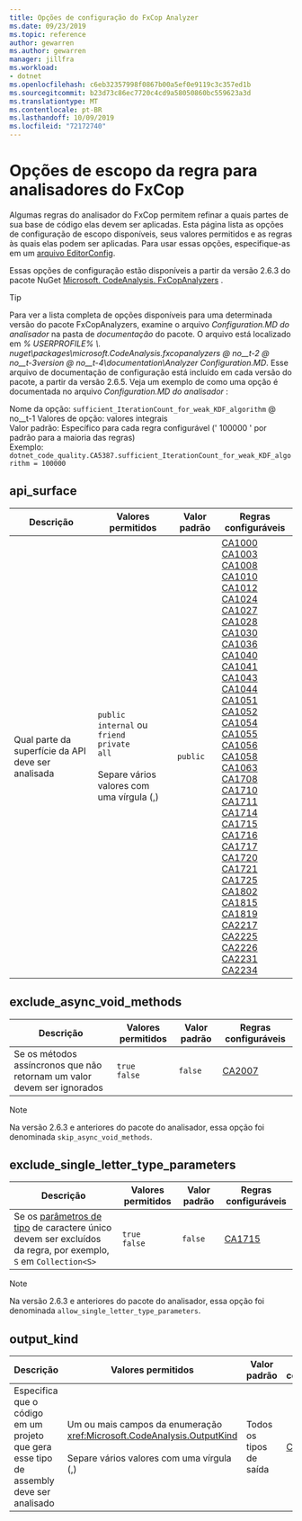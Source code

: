 ```yaml
---
title: Opções de configuração do FxCop Analyzer
ms.date: 09/23/2019
ms.topic: reference
author: gewarren
ms.author: gewarren
manager: jillfra
ms.workload:
- dotnet
ms.openlocfilehash: c6eb32357998f0867b00a5ef0e9119c3c357ed1b
ms.sourcegitcommit: b23d73c86ec7720c4cd9a58050860bc559623a3d
ms.translationtype: MT
ms.contentlocale: pt-BR
ms.lasthandoff: 10/09/2019
ms.locfileid: "72172740"
---
```

# <a name="rule-scope-options-for-fxcop-analyzers"></a>Opções de escopo da regra para analisadores do FxCop

Algumas regras do analisador do FxCop permitem refinar a quais partes de sua base de código elas devem ser aplicadas. Esta página lista as opções de configuração de escopo disponíveis, seus valores permitidos e as regras às quais elas podem ser aplicadas. Para usar essas opções, especifique-as em um [arquivo EditorConfig](../ide/create-portable-custom-editor-options.md#add-an-editorconfig-file-to-a-project).

Essas opções de configuração estão disponíveis a partir da versão 2.6.3 do pacote NuGet [Microsoft. CodeAnalysis. FxCopAnalyzers](https://www.nuget.org/packages/Microsoft.CodeAnalysis.FxCopAnalyzers) .

> [!TIP]
> Para ver a lista completa de opções disponíveis para uma determinada versão do pacote FxCopAnalyzers, examine o arquivo *Configuration.MD do analisador* na pasta de *documentação* do pacote. O arquivo está localizado em *% USERPROFILE% \\. nuget\packages\microsoft.CodeAnalysis.fxcopanalyzers @ no__t-2 @ no__t-3version @ no__t-4\documentation\Analyzer Configuration.MD*. Esse arquivo de documentação de configuração está incluído em cada versão do pacote, a partir da versão 2.6.5. Veja um exemplo de como uma opção é documentada no arquivo *Configuration.MD do analisador* :
>
> Nome da opção: `sufficient_IterationCount_for_weak_KDF_algorithm` @ no__t-1
> Valores de opção: valores integrais \
> Valor padrão: Específico para cada regra configurável (' 100000 ' por padrão para a maioria das regras) \
> Exemplo: `dotnet_code_quality.CA5387.sufficient_IterationCount_for_weak_KDF_algorithm = 100000`

## <a name="api_surface"></a>api_surface

| Descrição | Valores permitidos | Valor padrão | Regras configuráveis |
| - | - | - | - |
| Qual parte da superfície da API deve ser analisada | `public`<br/>`internal` ou `friend`<br/>`private`<br/>`all`<br/><br/>Separe vários valores com uma vírgula (,) | `public` | [CA1000](ca1000-do-not-declare-static-members-on-generic-types.md)<br/>[CA1003](ca1003-use-generic-event-handler-instances.md)<br/>[CA1008](ca1008-enums-should-have-zero-value.md)<br/>[CA1010](ca1010-collections-should-implement-generic-interface.md)<br/>[CA1012](ca1012-abstract-types-should-not-have-constructors.md)<br/>[CA1024](ca1024-use-properties-where-appropriate.md)<br/>[CA1027](ca1027-mark-enums-with-flagsattribute.md)<br/>[CA1028](ca1028-enum-storage-should-be-int32.md)<br/>[CA1030](ca1030-use-events-where-appropriate.md)<br/>[CA1036](ca1036-override-methods-on-comparable-types.md)<br/>[CA1040](ca1040-avoid-empty-interfaces.md)<br/>[CA1041](ca1041-provide-obsoleteattribute-message.md)<br/>[CA1043](ca1043-use-integral-or-string-argument-for-indexers.md)<br/>[CA1044](ca1044-properties-should-not-be-write-only.md)<br/>[CA1051](ca1051-do-not-declare-visible-instance-fields.md)<br/>[CA1052](ca1052-static-holder-types-should-be-sealed.md)<br/>[CA1054](ca1054-uri-parameters-should-not-be-strings.md)<br/>[CA1055](ca1055-uri-return-values-should-not-be-strings.md)<br/>[CA1056](ca1056-uri-properties-should-not-be-strings.md)<br/>[CA1058](ca1058-types-should-not-extend-certain-base-types.md)<br/>[CA1063](ca1063-implement-idisposable-correctly.md)<br/>[CA1708](ca1708-identifiers-should-differ-by-more-than-case.md)<br/>[CA1710](ca1710-identifiers-should-have-correct-suffix.md)<br/>[CA1711](ca1711-identifiers-should-not-have-incorrect-suffix.md)<br/>[CA1714](ca1714-flags-enums-should-have-plural-names.md)<br/>[CA1715](ca1715-identifiers-should-have-correct-prefix.md)<br/>[CA1716](ca1716-identifiers-should-not-match-keywords.md)<br/>[CA1717](ca1717-only-flagsattribute-enums-should-have-plural-names.md)<br/>[CA1720](ca1720-identifiers-should-not-contain-type-names.md)<br/>[CA1721](ca1721-property-names-should-not-match-get-methods.md)<br/>[CA1725](ca1725-parameter-names-should-match-base-declaration.md)<br/>[CA1802](ca1802-use-literals-where-appropriate.md)<br/>[CA1815](ca1815-override-equals-and-operator-equals-on-value-types.md)<br/>[CA1819](ca1819-properties-should-not-return-arrays.md)<br/>[CA2217](ca2217-do-not-mark-enums-with-flagsattribute.md)<br/>[CA2225](ca2225-operator-overloads-have-named-alternates.md)<br/>[CA2226](ca2226-operators-should-have-symmetrical-overloads.md)<br/>[CA2231](ca2231-overload-operator-equals-on-overriding-valuetype-equals.md)<br/>[CA2234](ca2234-pass-system-uri-objects-instead-of-strings.md) |

## <a name="exclude_async_void_methods"></a>exclude_async_void_methods

| Descrição | Valores permitidos | Valor padrão | Regras configuráveis |
| - | - | - | - |
| Se os métodos assíncronos que não retornam um valor devem ser ignorados | `true`<br/>`false` | `false` | [CA2007](ca2007-do-not-directly-await-task.md) |

> [!NOTE]
> Na versão 2.6.3 e anteriores do pacote do analisador, essa opção foi denominada `skip_async_void_methods`.

## <a name="exclude_single_letter_type_parameters"></a>exclude_single_letter_type_parameters

| Descrição | Valores permitidos | Valor padrão | Regras configuráveis |
| - | - | - | - |
| Se os [parâmetros de tipo](/dotnet/csharp/programming-guide/generics/generic-type-parameters) de caractere único devem ser excluídos da regra, por exemplo, `S` em `Collection<S>` | `true`<br/>`false` | `false` | [CA1715](ca1715-identifiers-should-have-correct-prefix.md) |

> [!NOTE]
> Na versão 2.6.3 e anteriores do pacote do analisador, essa opção foi denominada `allow_single_letter_type_parameters`.

## <a name="output_kind"></a>output_kind

| Descrição | Valores permitidos | Valor padrão | Regras configuráveis |
| - | - | - | - |
| Especifica que o código em um projeto que gera esse tipo de assembly deve ser analisado | Um ou mais campos da enumeração <xref:Microsoft.CodeAnalysis.OutputKind><br/><br/>Separe vários valores com uma vírgula (,) | Todos os tipos de saída | [CA2007](ca2007-do-not-directly-await-task.md) |